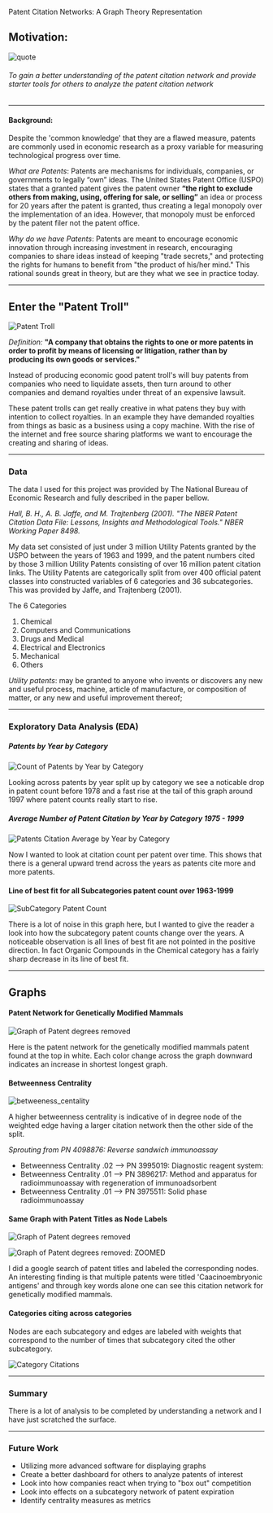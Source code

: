 Patent Citation Networks: A Graph Theory Representation

## Motivation:

![quote](images/quote.png)

###### To gain a better understanding of the patent citation network and provide starter tools for others to analyze the patent citation network
---
#### Background:

Despite the 'common knowledge' that they are a flawed measure, patents are commonly used in economic research as a proxy variable for measuring technological progress over time.

*What are Patents*:
Patents are mechanisms for individuals, companies, or governments to legally “own” ideas. The United States Patent Office (USPO) states that a granted patent gives the patent owner **“the right to exclude others from making, using, offering for sale, or selling”** an idea or process for 20 years after the patent is granted, thus creating a legal monopoly over the implementation of an idea. However, that monopoly must be enforced by the patent filer not the patent office.

*Why do we have Patents*:
Patents are meant to encourage economic innovation through increasing investment in research, encouraging companies to share ideas instead of keeping "trade secrets," and protecting the rights for humans to benefit from "the product of his/her mind." This rational sounds great in theory, but are they what we see in practice today.

---
## Enter the "Patent Troll"

![Patent Troll](images/Patent_troll.jpg)


*Definition:* __"A company that obtains the rights to one or more patents in order to profit by means of licensing or litigation, rather than by producing its own goods or services."__

Instead of producing economic good patent troll's will buy patents from companies who need to liquidate assets, then turn around to other companies and demand royalties under threat of an expensive lawsuit.

These patent trolls can get really creative in what patens they buy with intention to collect royalties. In an example they have demanded royalties from things as basic as a business using a copy machine. With the rise of the internet and free source sharing platforms we want to encourage the creating and sharing of ideas.


 ---

### Data
The data I used for this project was provided by The National Bureau of Economic Research and fully described in the paper bellow.

_Hall, B. H., A. B. Jaffe, and M. Trajtenberg (2001). "The NBER Patent Citation Data File: Lessons, Insights and Methodological Tools." NBER Working Paper 8498._

My data set consisted of just under 3 million Utility Patents granted by the USPO between the years of 1963 and 1999, and the patent numbers cited by those 3 million Utility Patents consisting of over 16 million patent citation links. The Utility Patents are categorically split from over 400 official patent classes into constructed variables of 6 categories and 36 subcategories. This was provided by Jaffe, and Trajtenberg (2001).

The 6 Categories
1) Chemical
2) Computers and Communications
3) Drugs and Medical
4) Electrical and Electronics
5) Mechanical
6) Others

*Utility patents*: may be granted to anyone who invents or discovers any new and useful process, machine, article of manufacture, or composition of matter, or any new and useful improvement thereof;

---
### Exploratory Data Analysis (EDA)

##### Patents by Year by Category
![Count of Patents by Year by Category](images/patent_count_year.png)

Looking across patents by year split up by category we see a noticable drop in patent count before 1978 and a fast rise at the tail of this graph around 1997 where patent counts really start to rise.

##### Average Number of Patent Citation by Year by Category 1975 - 1999

![Patents Citation Average by Year by Category](images/Average_citation_year.png)

Now I wanted to look at citation count per patent over time. This shows that there is a general upward trend across the years as patents cite more and more patents.

#### Line of best fit for all Subcategories patent count over 1963-1999

![SubCategory Patent Count](images/subcategory_count.png)

There is a lot of noise in this graph here, but I wanted to give the reader a look into how the subcategory patent counts change over the years. A noticeable observation is all lines of best fit are not pointed in the positive direction. In fact Organic Compounds in the Chemical category has a fairly sharp decrease in its line of best fit.

---

## Graphs


#### Patent Network for Genetically Modified Mammals

![Graph of Patent degrees removed](images/Genetics_graph.png)

Here is the patent network for the genetically modified mammals patent found at the top in white. Each color change across the graph downward indicates an increase in shortest longest graph.

#### Betweenness Centrality

![betweeness_centality](images/betweeness_centality.png)

A higher betweenness centrality is indicative of in degree node of the weighted edge having a larger citation network then the other side of the split.

_Sprouting from PN 4098876: Reverse sandwich immunoassay_
- Betweenness Centrality .02 --> PN 3995019: Diagnostic reagent system:
- Betweenness Centrality .01 --> PN 3896217: Method and apparatus for radioimmunoassay with regeneration of immunoadsorbent
- Betweenness Centrality .01 --> PN 3975511: Solid phase radioimmunoassay

#### Same Graph with Patent Titles as Node Labels

![Graph of Patent degrees removed](images/Genetics_title_graph.png)

![Graph of Patent degrees removed: ZOOMED](images/Genetics_half.png)


I did a google search of patent titles and labeled the corresponding nodes. An interesting finding is that multiple patents were titled 'Caacinoembryonic antigens' and through key words alone one can see this citation network for genetically modified mammals.


#### Categories citing across categories

Nodes are each subcategory and edges are labeled with weights that correspond to the number of times that subcategory cited the other subcategory.

![Category Citations](images/Category_citations.png)


---
### Summary
There is a lot of analysis to be completed by understanding a network and I have just scratched the surface.


---
### Future Work
- Utilizing more advanced software for displaying graphs
- Create a better dashboard for others to analyze patents of interest
- Look into how companies react when trying to "box out" competition
- Look into effects on a subcategory network of patent expiration
- Identify centrality measures as metrics
